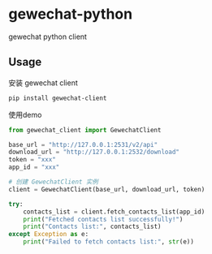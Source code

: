 # gewechat-python

gewechat python client

## Usage

安装 gewechat client
```sh
pip install gewechat-client
```

使用demo
```python
from gewechat_client import GewechatClient

base_url = "http://127.0.0.1:2531/v2/api"
download_url = "http://127.0.0.1:2532/download"
token = "xxx"
app_id = "xxx"

# 创建 GewechatClient 实例
client = GewechatClient(base_url, download_url, token)

try:
    contacts_list = client.fetch_contacts_list(app_id)
    print("Fetched contacts list successfully!")
    print("Contacts list:", contacts_list)
except Exception as e:
    print("Failed to fetch contacts list:", str(e))
```
